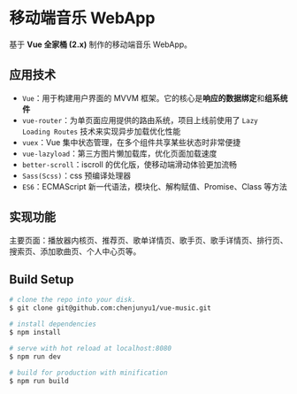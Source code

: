 
# 移动端音乐 WebApp

基于 **Vue 全家桶 (2.x)** 制作的移动端音乐 WebApp。


## 应用技术
- `Vue`：用于构建用户界面的 MVVM 框架。它的核心是**响应的数据绑定**和**组系统件**
- `vue-router`：为单页面应用提供的路由系统，项目上线前使用了 `Lazy Loading Routes` 技术来实现异步加载优化性能
- `vuex`：Vue 集中状态管理，在多个组件共享某些状态时非常便捷
- `vue-lazyload`：第三方图片懒加载库，优化页面加载速度
- `better-scroll`：iscroll 的优化版，使移动端滑动体验更加流畅
- `Sass(Scss)`：css 预编译处理器
- `ES6`：ECMAScript 新一代语法，模块化、解构赋值、Promise、Class 等方法

## 实现功能

主要页面：播放器内核页、推荐页、歌单详情页、歌手页、歌手详情页、排行页、搜索页、添加歌曲页、个人中心页等。

## Build Setup

``` bash
# clone the repo into your disk.
$ git clone git@github.com:chenjunyu1/vue-music.git

# install dependencies
$ npm install

# serve with hot reload at localhost:8080
$ npm run dev

# build for production with minification
$ npm run build
```


